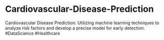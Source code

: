 # Cardiovascular-Disease-Prediction
Cardiovascular Disease Prediction: Utilizing machine learning techniques to analyze risk factors and develop a precise model for early detection. #DataScience #Healthcare
